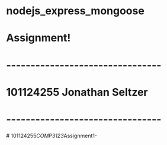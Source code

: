 # nodejs_express_mongoose

# Assignment!

# --------------------------------

# 101124255 Jonathan Seltzer

# --------------------------------
#   1 0 1 1 2 4 2 5 5 _ C O M P 3 1 2 3 _ A s s i g n m e n t 1 -  
 